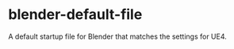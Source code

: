blender-default-file
====================

A default startup file for Blender that matches the settings for UE4.

